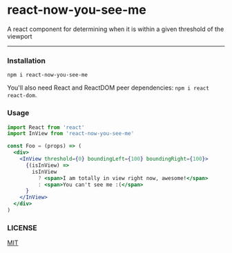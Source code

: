 # react-now-you-see-me

A react component for determining when it is within a given threshold of the viewport

--------

### Installation

`npm i react-now-you-see-me`

You'll also need React and ReactDOM peer dependencies: `npm i react react-dom`.

### Usage

```jsx
import React from 'react'
import InView from 'react-now-you-see-me'

const Foo = (props) => (
  <div>
    <InView threshold={0} boundingLeft={100} boundingRight={100}>
      {(isInView) =>
        isInView
          ? <span>I am totally in view right now, awesome!</span>
          : <span>You can't see me :(</span>
      }
    </InView>
  </div>
)
```

### LICENSE

[MIT](./LICENSE.md)
